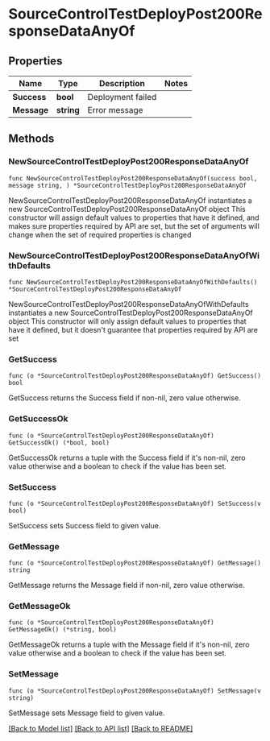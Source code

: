 # SourceControlTestDeployPost200ResponseDataAnyOf

## Properties

Name | Type | Description | Notes
------------ | ------------- | ------------- | -------------
**Success** | **bool** | Deployment failed | 
**Message** | **string** | Error message | 

## Methods

### NewSourceControlTestDeployPost200ResponseDataAnyOf

`func NewSourceControlTestDeployPost200ResponseDataAnyOf(success bool, message string, ) *SourceControlTestDeployPost200ResponseDataAnyOf`

NewSourceControlTestDeployPost200ResponseDataAnyOf instantiates a new SourceControlTestDeployPost200ResponseDataAnyOf object
This constructor will assign default values to properties that have it defined,
and makes sure properties required by API are set, but the set of arguments
will change when the set of required properties is changed

### NewSourceControlTestDeployPost200ResponseDataAnyOfWithDefaults

`func NewSourceControlTestDeployPost200ResponseDataAnyOfWithDefaults() *SourceControlTestDeployPost200ResponseDataAnyOf`

NewSourceControlTestDeployPost200ResponseDataAnyOfWithDefaults instantiates a new SourceControlTestDeployPost200ResponseDataAnyOf object
This constructor will only assign default values to properties that have it defined,
but it doesn't guarantee that properties required by API are set

### GetSuccess

`func (o *SourceControlTestDeployPost200ResponseDataAnyOf) GetSuccess() bool`

GetSuccess returns the Success field if non-nil, zero value otherwise.

### GetSuccessOk

`func (o *SourceControlTestDeployPost200ResponseDataAnyOf) GetSuccessOk() (*bool, bool)`

GetSuccessOk returns a tuple with the Success field if it's non-nil, zero value otherwise
and a boolean to check if the value has been set.

### SetSuccess

`func (o *SourceControlTestDeployPost200ResponseDataAnyOf) SetSuccess(v bool)`

SetSuccess sets Success field to given value.


### GetMessage

`func (o *SourceControlTestDeployPost200ResponseDataAnyOf) GetMessage() string`

GetMessage returns the Message field if non-nil, zero value otherwise.

### GetMessageOk

`func (o *SourceControlTestDeployPost200ResponseDataAnyOf) GetMessageOk() (*string, bool)`

GetMessageOk returns a tuple with the Message field if it's non-nil, zero value otherwise
and a boolean to check if the value has been set.

### SetMessage

`func (o *SourceControlTestDeployPost200ResponseDataAnyOf) SetMessage(v string)`

SetMessage sets Message field to given value.



[[Back to Model list]](../README.md#documentation-for-models) [[Back to API list]](../README.md#documentation-for-api-endpoints) [[Back to README]](../README.md)


